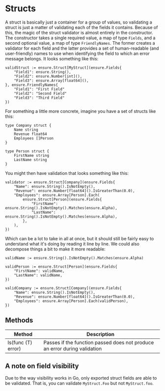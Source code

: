 # Structs

A struct is basically just a container for a group of values, so validating a
struct is just a matter of validating each of the fields it contains.  Because
of this, the magic of the struct validator is almost entirely in the constructor.
The constructor takes a single required value, a map of type `Fields`, and a
second optional value, a map of type `FriendlyNames`.  The former creates a
validator for each field and the latter provides a set of human-readable (and
user-friendly) names to use when identifying the field to which an error message
belongs.  It looks something like this:

```
validStruct := ensure.Struct[MyStruct](ensure.Fields{
    "Field1": ensure.String(),
    "Field2": ensure.Number[int](),
    "Field3": ensure.Array[float64](),
}, ensure.FriendlyNames{
    "Field1": "First Field"
    "Field2": "Second Field"
    "Field3": "Third Field"
})
```

For something a little more concrete, imagine you have a set of structs like this:

```
type Company struct {
    Name string
    Revenue float64
    Employees []Person
}

type Person struct {
    FirstName string
    LastName string
}
```

You might then have validation that looks something like this:

```
validator := ensure.Struct[Company](ensure.Fields{
    "Name": ensure.String().IsNotEmpty(),
    "Revenue": ensure.Number[float64]().IsGreaterThan(0.0),
    "Employees": ensure.Array[Person].Each(
        ensure.Struct[Person](ensure.Fields{
            "FirstName": ensure.String().IsNotEmpty().Matches(ensure.Alpha),
            "LastName": ensure.String().IsNotEmpty().Matches(ensure.Alpha),
        },
    ),
})
```

Which can be a lot to take in all at once, but it should still be fairly easy to
understand what it's doing by reading it line by line. We could also decompose
things a bit to make it more readable:

```
validName := ensure.String().IsNotEmpty().Matches(ensure.Alpha)

validPerson := ensure.Struct[Person](ensure.Fields{
    "FirstName": validName,
    "LastName": validName,
})

validCompany := ensure.Struct[Company](ensure.Fields{
    "Name": ensure.String().IsNotEmpty(),
    "Revenue": ensure.Number[float64]().IsGreaterThan(0.0),
    "Employees": ensure.Array[Person].Each(validPerson),
})
```

## Methods

| Method             | Description                                                               |
|--------------------|---------------------------------------------------------------------------|
| Is(func (T) error) | Passes if the function passed does not produce an error during validation |


## A note on field visibility
Due to the way visibility works in Go, only exported struct fields are
able to be validated.  That is, you can validate `MyStruct.Foo` but not `MyStruct.foo`.